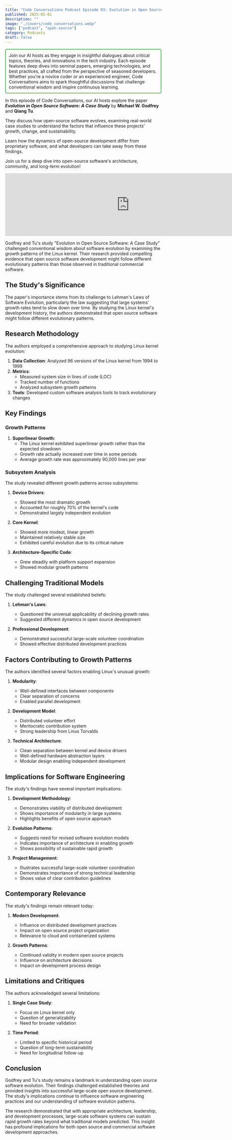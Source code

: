 ```yaml
---
title: "Code Conversations Podcast Episode 03: Evolution in Open Source Software, Insights from a Case Study"
published: 2025-01-01
description: ""
image: "./covers/code_conversations.webp"
tags: ["podcast", "open-source"]
category: Podcasts
draft: false
---
```


<div style="border: 2px solid #4CAF50; padding: 10px; border-radius: 5px;">
  Join our AI hosts as they engage in insightful dialogues about critical topics, theories, and innovations in the tech industry. Each episode features deep dives into seminal papers, emerging technologies, and best practices, all crafted from the perspective of seasoned developers. Whether you're a novice coder or an experienced engineer, Code Conversations aims to spark thoughtful discussions that challenge conventional wisdom and inspire continuous learning.
</div>

In this episode of Code Conversations, our AI hosts explore the paper ***Evolution in Open Source Software: A Case Study*** by **Michael W. Godfrey** and **Qiang Tu**.

They discuss how open-source software evolves, examining real-world case studies to understand the factors that influence these projects' growth, change, and sustainability.

Learn how the dynamics of open-source development differ from proprietary software, and what developers can take away from these findings.

Join us for a deep dive into open-source software's architecture, community, and long-term evolution!

<iframe src="https://creators.spotify.com/pod/show/code-conversations/embed/episodes/Code-Conversations-S01-E03-Evolution-in-Open-Source-Software--Insights-from-a-Case-Study-e2pb61g/a-abil7rn" height="202px" width="800px" frameborder="0" scrolling="no"></iframe>

Godfrey and Tu's study "Evolution in Open Source Software: A Case Study" challenged conventional wisdom about software evolution by examining the growth patterns of the Linux kernel. Their research provided compelling evidence that open source software development might follow different evolutionary patterns than those observed in traditional commercial software.

## The Study's Significance

The paper's importance stems from its challenge to Lehman's Laws of Software Evolution, particularly the law suggesting that large systems' growth rates tend to slow down over time. By studying the Linux kernel's development history, the authors demonstrated that open source software might follow different evolutionary patterns.

## Research Methodology

The authors employed a comprehensive approach to studying Linux kernel evolution:

1. **Data Collection**: Analyzed 96 versions of the Linux kernel from 1994 to 1999
2. **Metrics**: 
   - Measured system size in lines of code (LOC)
   - Tracked number of functions
   - Analyzed subsystem growth patterns
3. **Tools**: Developed custom software analysis tools to track evolutionary changes

## Key Findings

### Growth Patterns

1. **Superlinear Growth**: 
   - The Linux kernel exhibited superlinear growth rather than the expected slowdown
   - Growth rate actually increased over time in some periods
   - Average growth rate was approximately 90,000 lines per year

### Subsystem Analysis

The study revealed different growth patterns across subsystems:

1. **Device Drivers**:
   - Showed the most dramatic growth
   - Accounted for roughly 70% of the kernel's code
   - Demonstrated largely independent evolution

2. **Core Kernel**:
   - Showed more modest, linear growth
   - Maintained relatively stable size
   - Exhibited careful evolution due to its critical nature

3. **Architecture-Specific Code**:
   - Grew steadily with platform support expansion
   - Showed modular growth patterns

## Challenging Traditional Models

The study challenged several established beliefs:

1. **Lehman's Laws**: 
   - Questioned the universal applicability of declining growth rates
   - Suggested different dynamics in open source development

2. **Professional Development**:
   - Demonstrated successful large-scale volunteer coordination
   - Showed effective distributed development practices

## Factors Contributing to Growth Patterns

The authors identified several factors enabling Linux's unusual growth:

1. **Modularity**:
   - Well-defined interfaces between components
   - Clear separation of concerns
   - Enabled parallel development

2. **Development Model**:
   - Distributed volunteer effort
   - Meritocratic contribution system
   - Strong leadership from Linus Torvalds

3. **Technical Architecture**:
   - Clean separation between kernel and device drivers
   - Well-defined hardware abstraction layers
   - Modular design enabling independent development

## Implications for Software Engineering

The study's findings have several important implications:

1. **Development Methodology**:
   - Demonstrates viability of distributed development
   - Shows importance of modularity in large systems
   - Highlights benefits of open source approach

2. **Evolution Patterns**:
   - Suggests need for revised software evolution models
   - Indicates importance of architecture in enabling growth
   - Shows possibility of sustainable rapid growth

3. **Project Management**:
   - Illustrates successful large-scale volunteer coordination
   - Demonstrates importance of strong technical leadership
   - Shows value of clear contribution guidelines

## Contemporary Relevance

The study's findings remain relevant today:

1. **Modern Development**:
   - Influence on distributed development practices
   - Impact on open source project organization
   - Relevance to cloud and containerized systems

2. **Growth Patterns**:
   - Continued validity in modern open source projects
   - Influence on architecture decisions
   - Impact on development process design

## Limitations and Critiques

The authors acknowledged several limitations:

1. **Single Case Study**:
   - Focus on Linux kernel only
   - Question of generalizability
   - Need for broader validation

2. **Time Period**:
   - Limited to specific historical period
   - Question of long-term sustainability
   - Need for longitudinal follow-up

## Conclusion

Godfrey and Tu's study remains a landmark in understanding open source software evolution. Their findings challenged established theories and provided insights into successful large-scale open source development. The study's implications continue to influence software engineering practices and our understanding of software evolution patterns.

The research demonstrated that with appropriate architecture, leadership, and development processes, large-scale software systems can sustain rapid growth rates beyond what traditional models predicted. This insight has profound implications for both open source and commercial software development approaches.
